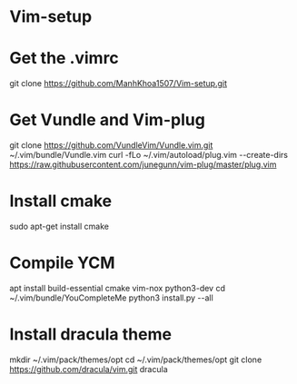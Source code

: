 # Vim-setup

# Get the .vimrc
git clone https://github.com/ManhKhoa1507/Vim-setup.git

# Get Vundle and Vim-plug
git clone https://github.com/VundleVim/Vundle.vim.git ~/.vim/bundle/Vundle.vim
curl -fLo ~/.vim/autoload/plug.vim --create-dirs \
    https://raw.githubusercontent.com/junegunn/vim-plug/master/plug.vim

# Install cmake
sudo apt-get install cmake

# Compile YCM
apt install build-essential cmake vim-nox python3-dev
cd ~/.vim/bundle/YouCompleteMe
python3 install.py --all

# Install dracula theme
mkdir ~/.vim/pack/themes/opt
cd ~/.vim/pack/themes/opt
git clone https://github.com/dracula/vim.git dracula
